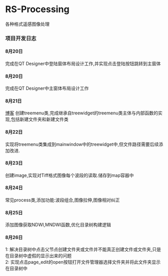 # RS-Processing

各种格式遥感图像处理

### 项目开发日志

#### **8月20日**

完成在QT Designer中登陆窗体布局设计工作,并实现点击登陆按钮跳转到主窗体

#### **8月20日**

完成在QT Designer中主窗体布局设计工作

#### **8月21日**

<a href="https://blog.csdn.net/qq_37386287/article/details/107885260" target="_blank">博客</a>
创建treemenu类,完成继承自treewidget的treemenu类主体与内部函数的实现,包括新建文件夹和新建文件类

#### **8月22日**

实现将treemenu类集成到mainwindow中的treewidget中,但文件路径需要后续添加改进.

#### **8月23日**

创建image,实现对Tiff格式图像每个波段的读取.储存到map容器中

#### **8月24日**

常见process类,添加功能:波段组合,图像拉伸,图像相对纠正

#### **8月25日**

添加图像获取NDWI,MNDWI函数,优化目录树构建逻辑

#### **8月26日**

1: 解决目录树中点击父节点创建文件夹或文件并不能真正创建文件或文件夹,只是在目录树中虚假的显示出来的问题  
2: 实现点击page_edit的open按钮打开文件管理器选择文件夹并将此文件夹显示在目录树中
